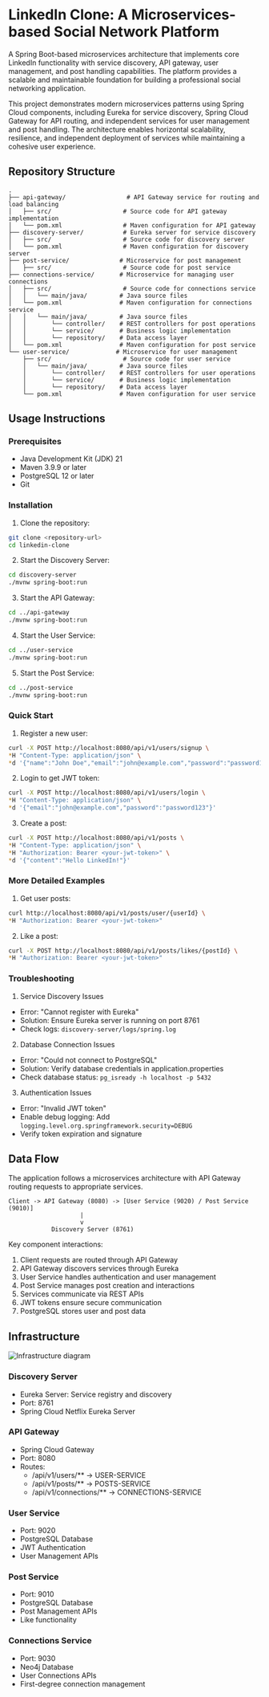 # LinkedIn Clone: A Microservices-based Social Network Platform

A Spring Boot-based microservices architecture that implements core LinkedIn functionality with service discovery, API gateway, user management, and post handling capabilities. The platform provides a scalable and maintainable foundation for building a professional social networking application.

This project demonstrates modern microservices patterns using Spring Cloud components, including Eureka for service discovery, Spring Cloud Gateway for API routing, and independent services for user management and post handling. The architecture enables horizontal scalability, resilience, and independent deployment of services while maintaining a cohesive user experience.

## Repository Structure
```
.
├── api-gateway/                 # API Gateway service for routing and load balancing
│   ├── src/                    # Source code for API gateway implementation
│   └── pom.xml                 # Maven configuration for API gateway
├── discovery-server/           # Eureka server for service discovery
│   ├── src/                    # Source code for discovery server
│   └── pom.xml                 # Maven configuration for discovery server
├── post-service/              # Microservice for post management
│   ├── src/                    # Source code for post service
├── connections-service/       # Microservice for managing user connections
│   ├── src/                    # Source code for connections service
│   │   └── main/java/         # Java source files
│   └── pom.xml                # Maven configuration for connections service
│   │   └── main/java/         # Java source files
│   │       └── controller/    # REST controllers for post operations
│   │       └── service/       # Business logic implementation
│   │       └── repository/    # Data access layer
│   └── pom.xml                # Maven configuration for post service
└── user-service/             # Microservice for user management
    ├── src/                    # Source code for user service
    │   └── main/java/         # Java source files
    │       └── controller/    # REST controllers for user operations
    │       └── service/       # Business logic implementation
    │       └── repository/    # Data access layer
    └── pom.xml                # Maven configuration for user service
```

## Usage Instructions
### Prerequisites
- Java Development Kit (JDK) 21
- Maven 3.9.9 or later
- PostgreSQL 12 or later
- Git

### Installation

1. Clone the repository:
```bash
git clone <repository-url>
cd linkedin-clone
```

2. Start the Discovery Server:
```bash
cd discovery-server
./mvnw spring-boot:run
```

3. Start the API Gateway:
```bash
cd ../api-gateway
./mvnw spring-boot:run
```

4. Start the User Service:
```bash
cd ../user-service
./mvnw spring-boot:run
```

5. Start the Post Service:
```bash
cd ../post-service
./mvnw spring-boot:run
```

### Quick Start

1. Register a new user:
```bash
curl -X POST http://localhost:8080/api/v1/users/signup \
*H "Content-Type: application/json" \
*d '{"name":"John Doe","email":"john@example.com","password":"password123"}'
```

2. Login to get JWT token:
```bash
curl -X POST http://localhost:8080/api/v1/users/login \
*H "Content-Type: application/json" \
*d '{"email":"john@example.com","password":"password123"}'
```

3. Create a post:
```bash
curl -X POST http://localhost:8080/api/v1/posts \
*H "Content-Type: application/json" \
*H "Authorization: Bearer <your-jwt-token>" \
*d '{"content":"Hello LinkedIn!"}'
```

### More Detailed Examples

1. Get user posts:
```bash
curl http://localhost:8080/api/v1/posts/user/{userId} \
*H "Authorization: Bearer <your-jwt-token>"
```

2. Like a post:
```bash
curl -X POST http://localhost:8080/api/v1/posts/likes/{postId} \
*H "Authorization: Bearer <your-jwt-token>"
```

### Troubleshooting

1. Service Discovery Issues
- Error: "Cannot register with Eureka"
- Solution: Ensure Eureka server is running on port 8761
- Check logs: `discovery-server/logs/spring.log`

2. Database Connection Issues
- Error: "Could not connect to PostgreSQL"
- Solution: Verify database credentials in application.properties
- Check database status: `pg_isready -h localhost -p 5432`

3. Authentication Issues
- Error: "Invalid JWT token"
- Enable debug logging: Add `logging.level.org.springframework.security=DEBUG`
- Verify token expiration and signature

## Data Flow
The application follows a microservices architecture with API Gateway routing requests to appropriate services.

```ascii
Client -> API Gateway (8080) -> [User Service (9020) / Post Service (9010)]
                    |
                    v
            Discovery Server (8761)
```

Key component interactions:
1. Client requests are routed through API Gateway
2. API Gateway discovers services through Eureka
3. User Service handles authentication and user management
4. Post Service manages post creation and interactions
5. Services communicate via REST APIs
6. JWT tokens ensure secure communication
7. PostgreSQL stores user and post data

## Infrastructure

![Infrastructure diagram](./docs/infra.svg)
### Discovery Server
- Eureka Server: Service registry and discovery
- Port: 8761
- Spring Cloud Netflix Eureka Server

### API Gateway
- Spring Cloud Gateway
- Port: 8080
- Routes:
  - /api/v1/users/** -> USER-SERVICE
  - /api/v1/posts/** -> POSTS-SERVICE
  - /api/v1/connections/** -> CONNECTIONS-SERVICE

### User Service
- Port: 9020
- PostgreSQL Database
- JWT Authentication
- User Management APIs

### Post Service
- Port: 9010
- PostgreSQL Database
- Post Management APIs
- Like functionality

### Connections Service
- Port: 9030
- Neo4j Database
- User Connections APIs
- First-degree connection management
